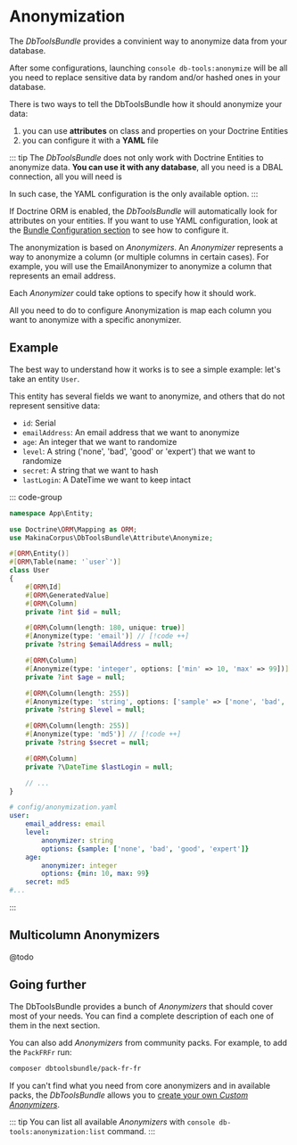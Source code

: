 # Anonymization

The *DbToolsBundle* provides a convinient way to anonymize data from your database.

After some configurations, launching `console db-tools:anonymize` will be all you need to
replace sensitive data by random and/or hashed ones in your database.

There is two ways to tell the DbToolsBundle how it should anonymize your data:

1. you can use **attributes** on class and properties on your Doctrine Entities
2. you can configure it with a **YAML** file

::: tip
The *DbToolsBundle* does not only work with Doctrine Entities to anonymize data. **You can use it with
any database**, all you need is a DBAL connection, all you will need is

In such case, the YAML configuration is the only available option.
:::

If Doctrine ORM is enabled, the *DbToolsBundle* will automatically look for attributes on your entities.
If you want to use YAML configuration, look at the [Bundle Configuration
section](../configuration#anonymization) to see how to configure it.

The anonymization is based on *Anonymizers*. An *Anonymizer* represents a way to anonymize a column (or
multiple columns in certain cases). For example, you will use the EmailAnonymizer to anonymize a column that
represents an email address.

Each *Anonymizer* could take options to specify how it should work.

All you need to do to configure Anonymization is map each column you want to anonymize with a specific anonymizer.

## Example

The best way to understand how it works is to see a simple example: let's take an entity `User`.

This entity has several fields we want to anonymize, and others that do not represent sensitive data:

- `id`: Serial
- `emailAddress`: An email address that we want to anonymize
- `age`: An integer that we want to randomize
- `level`: A string ('none', 'bad', 'good' or 'expert') that we want to randomize
- `secret`: A string that we want to hash
- `lastLogin`: A DateTime we want to keep intact


::: code-group
```php [Attribute]
namespace App\Entity;

use Doctrine\ORM\Mapping as ORM;
use MakinaCorpus\DbToolsBundle\Attribute\Anonymize;

#[ORM\Entity()]
#[ORM\Table(name: '`user`')]
class User
{
    #[ORM\Id]
    #[ORM\GeneratedValue]
    #[ORM\Column]
    private ?int $id = null;

    #[ORM\Column(length: 180, unique: true)]
    #[Anonymize(type: 'email')] // [!code ++]
    private ?string $emailAddress = null;

    #[ORM\Column]
    #[Anonymize(type: 'integer', options: ['min' => 10, 'max' => 99])] // [!code ++]
    private ?int $age = null;

    #[ORM\Column(length: 255)]
    #[Anonymize(type: 'string', options: ['sample' => ['none', 'bad', 'good', 'expert']])] // [!code ++]
    private ?string $level = null;

    #[ORM\Column(length: 255)]
    #[Anonymize(type: 'md5')] // [!code ++]
    private ?string $secret = null;

    #[ORM\Column]
    private ?\DateTime $lastLogin = null;

    // ...
}
```

```yaml [YAML]
# config/anonymization.yaml
user:
    email_address: email
    level:
        anonymizer: string
        options: {sample: ['none', 'bad', 'good', 'expert']}
    age:
        anonymizer: integer
        options: {min: 10, max: 99}
    secret: md5
#...
```
:::

## Multicolumn Anonymizers

@todo

## Going further

The DbToolsBundle provides a bunch of *Anonymizers* that should cover most of your needs. You can find a
complete description of each one of them in the next section.

You can also add *Anonymizers* from community packs. For example, to add the `PackFRFr` run:

```bash
composer dbtoolsbundle/pack-fr-fr
```

If you can't find what you need from core anonymizers and in available packs, the *DbToolsBundle* allows
you to [create your own *Custom Anonymizers*](./custom-anonymizers).

::: tip
You can list all available *Anonymizers* with `console db-tools:anonymization:list` command.
:::
